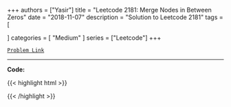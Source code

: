 
+++
authors = ["Yasir"]
title = "Leetcode 2181: Merge Nodes in Between Zeros"
date = "2018-11-07"
description = "Solution to Leetcode 2181"
tags = [
    
]
categories = [
    "Medium"
]
series = ["Leetcode"]
+++



[`Problem Link`](https://leetcode.com/problems/merge-nodes-in-between-zeros/description/)

---

**Code:**

{{< highlight html >}}

{{< /highlight >}}

